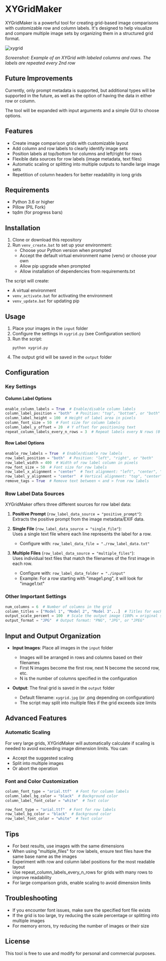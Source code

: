 # XYGridMaker

XYGridMaker is a powerful tool for creating grid-based image comparisons with customizable row and column labels. It's designed to help visualize and compare multiple image sets by organizing them in a structured grid format.

![xygrid](https://github.com/user-attachments/assets/b16c5333-2cdf-4af1-a62f-6852e3c3966c)

*Screenshot: Example of an XYGrid with labeled columns and rows. The labels are repeated every 2nd row*

## Future Improvements

Currently, only prompt metadata is supported, but additional types will be supported in the future, as well as the option of having the data in either row or column.

The tool will be expanded with input arguments and a simple GUI to choose options.

## Features

- Create image comparison grids with customizable layout
- Add column and row labels to clearly identify image sets
- Position labels at top/bottom for columns and left/right for rows
- Flexible data sources for row labels (image metadata, text files)
- Automatic scaling or splitting into multiple outputs to handle large image sets
- Repetition of column headers for better readability in long grids

## Requirements

- Python 3.6 or higher
- Pillow (PIL Fork)
- tqdm (for progress bars)

## Installation

1. Clone or download this repository
2. Run `venv_create.bat` to set up your environment:
   - Choose your Python version when prompted
   - Accept the default virtual environment name (venv) or choose your own
   - Allow pip upgrade when prompted
   - Allow installation of dependencies from requirements.txt

The script will create:
- A virtual environment
- `venv_activate.bat` for activating the environment
- `venv_update.bat` for updating pip

## Usage

1. Place your images in the `input` folder
2. Configure the settings in `xygrid.py` (see Configuration section)
3. Run the script:
   ```
   python xygrid.py
   ```
4. The output grid will be saved in the `output` folder

## Configuration

### Key Settings

#### Column Label Options

```python
enable_column_labels = True  # Enable/disable column labels
column_label_position = "both"  # Position: "top", "bottom", or "both"
column_label_height = 100  # Height of label area in pixels
column_font_size = 50  # Font size for column labels
column_label_y_offset = 20  # Y offset for positioning text
repeat_column_labels_every_n_rows = 3  # Repeat labels every N rows (0 = no repetition)
```

#### Row Label Options

```python
enable_row_labels = True  # Enable/disable row labels
row_label_position = "both"  # Position: "left", "right", or "both"
row_label_width = 400  # Width of row label column in pixels
row_font_size = 50  # Font size for row labels
row_label_x_alignment = "center"  # Text alignment: "left", "center", "right"
row_label_y_alignment = "center"  # Vertical alignment: "top", "center", "bottom"
remove_tags = True  # Remove text between < and > from row labels
```

### Row Label Data Sources

XYGridMaker offers three different sources for row label data:

1. **Positive Prompt** (`row_label_data_source = "positive_prompt"`):  
   Extracts the positive prompt from the image metadata/EXIF data.

2. **Single File** (`row_label_data_source = "single_file"`):  
   Uses a single text file where each line represents the label for a row.
   - Configure with: `row_label_data_file = "./row_label_data.txt"`

3. **Multiple Files** (`row_label_data_source = "multiple_files"`):  
   Uses individual text files that match the filenames of the first image in each row.
   - Configure with: `row_label_data_folder = "./input"`
   - Example: For a row starting with "image1.png", it will look for "image1.txt"

### Other Important Settings

```python
num_columns = 6  # Number of columns in the grid
column_titles = ["Model 1", "Model 2", "Model 3"...]  # Titles for each column
output_scale_percent = 100  # Scale the output image (100% = original size)
output_format = "JPG"  # Output format: "PNG", "JPG", or "JPEG"
```

## Input and Output Organization

- **Input Images**: Place all images in the `input` folder  
  - Images will be arranged in rows and columns based on their filenames
  - First N images become the first row, next N become the second row, etc.
  - N is the number of columns specified in the configuration

- **Output**: The final grid is saved in the `output` folder
  - Default filename: `xygrid.jpg` (or .png depending on configuration)
  - The script may split into multiple files if the grid exceeds size limits

## Advanced Features

### Automatic Scaling

For very large grids, XYGridMaker will automatically calculate if scaling is needed to avoid exceeding image dimension limits. You can:
- Accept the suggested scaling
- Split into multiple images
- Or abort the operation

### Font and Color Customization

```python
column_font_type = "arial.ttf"  # Font for column labels
column_label_bg_color = "black"  # Background color
column_label_font_color = "white"  # Text color

row_font_type = "arial.ttf"  # Font for row labels
row_label_bg_color = "black"  # Background color
row_label_font_color = "white"  # Text color
```

## Tips

- For best results, use images with the same dimensions
- When using "multiple_files" for row labels, ensure text files have the same base name as the images
- Experiment with row and column label positions for the most readable layout
- Use repeat_column_labels_every_n_rows for grids with many rows to improve readability
- For large comparison grids, enable scaling to avoid dimension limits

## Troubleshooting

- If you encounter font issues, make sure the specified font file exists
- If the grid is too large, try reducing the scale percentage or splitting into multiple images
- For memory errors, try reducing the number of images or their size

## License

This tool is free to use and modify for personal and commercial purposes. 
